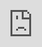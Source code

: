 ```yaml
---
layout: single
title: "Projectile Prediction: Part 1"
excerpt: An exploration of the theory behind projectile prediction.
header:
    teaser: /assets/images/per-post/projectile-prediction-1/projectile-prediction-1-teaser.png
author: Meta
last_modified_at: 2025-07-26
---
```


Part 1 of a series exploring and implementing projectile prediction for multiplayer games. This part breaks down the theory behind projectile prediction, some approaches to implementing it, and a short overview of the version we'll be implementing, starting in part 2, using Unreal Engine and (optionally) the Gameplay Ability System.

The code used for this series can be found on [Unreal Engine's Learning site](https://dev.epicgames.com/community/learning/tutorials/LZ66).
{: .notice--info}

## Introduction

Client-side prediction is a crucial component of making real-time online games feel responsive. It's commonly used for things like character movement, abilities, and visuals to conceal the effects of latency, and to provide a more fair experience for players with volatile network conditions.

I'm assuming you know how client-side prediction works if you're reading this. If not, [this video](https://www.youtube.com/watch?v=2Xl0oaTKBXo) provides a good overview of the topic.
{: .notice--info}

One core feature of client-side prediction, present in most modern multiplayer games, is **projectile prediction**.

Projectile prediction is the client-side prediction performed when a client fires a projectile (a rocket launcher, a grenade, etc.). When the player presses the "fire" input, we want to _instantly_ spawn and simulate the projectile for them, instead of waiting for the server to do it, to keep the game feeling responsive.

For disambiguation, the term "projectile prediction" can also refer to the indicators that appear when players are preparing to throw or shoot something, showing them the trajectory in which their projectile will travel. This is a separate, unrelated topic that we aren't covering here.
{: .notice--info}

In this series, we'll examine the theory behind projectile prediction, and walk through a configurable implementation of projectile prediction that mitigates latency and improves responsiveness, without sacrificing fairness:

<iframe width="560" height="315" src="https://www.youtube.com/embed/x0ld1QDUcqY?autoplay=1&color=white&controls=0&modestbranding=1&mute=1&rel=0&loop=1&playlist=x0ld1QDUcqY" frameborder="0" allow="accelerometer; autoplay; encrypted-media; gyroscope; picture-in-picture; fullscreen"  style="position: absolute; top: 0px; left: 0px; width: 100%; height: 100%;"></iframe>
<br>
In this section, we're looking at some approaches to implementing projectile prediction. In parts 2 and 3, we'll walk through creating a [Gameplay Ability System](https://dev.epicgames.com/documentation/en-us/unreal-engine/gameplay-ability-system-for-unreal-engine) [ability task](https://dev.epicgames.com/documentation/en-us/unreal-engine/gameplay-ability-tasks-in-unreal-engine) to predictively spawn projectiles. And in part 4, we'll look at an implementation of a base projectile actor class, breaking down its features and reconciliation techniques (since a step-by-step coding walkthrough wouldn't be practical, given the length of the code for that class).

## Possible Approaches

Unfortunately, projectile prediction ends up being a lot more complex than predicting simple actions (like ray-tracing a gunshot or triggering a particle effect): projectiles are _tangible actors_; they may have complex hit detection, physics simulations, and a myriad of potential side effects that can be triggered during their lifespan (like an explosion when landing). If we were to simply spawn the client's version of the projectile instantly, we would quickly discover synchronization issues and visual discrepancies (which we'll see later on).

Like most things in game development, there's no universal solution to this problem. Different games implement client-side prediction in a different way, specifically suited to the needs of the project. So let's start by looking at some possible approaches.

### No Prediction

Just to get a baseline, let's look at what our projectile would look like without any prediction at all.

![Prediction diagram: no prediction]({{ '/' | absolute_url }}/assets/images/per-post/projectile-prediction-1/visualization-no-prediction.png){: .align-center}

In this situation, when the player presses the "fire" button, they send a message to the server, asking it to spawn the projectile. Once the projectile is spawned on the server, it's replicated back to clients.

In this diagram, the distance between the mannequin and the first projectile represents where the projectile appears locally, relative to its actual spawn location. On the server, the projectile appears at its proper location, right in front of the player, as soon as it's spawned. But because it takes time to replicate the projectile back to clients, the projectile will appear _ahead_ of its spawn location, since it's been traveling in the time it takes to replicate (the exact distance will be $$({client \: ping} / 2) \cdot {projectile \: velocity}$$).

Already, we can see two big problems. First: the projectile is spawned a considerable amount of time _after_ the player presses the input, since it takes time for the input request to reach the server. For clients playing with `60ms` of ping (round-trip time), it will take `30ms` for a projectile to spawn on the server, and _another_ `30ms` for that projectile to appear on the client. Second: projectiles appear a noticeable distance ahead of where they're supposed to be, on both the local and remote clients. If a projectile is traveling at `100m/s`, it will appear `3m` ahead of where it should on clients with `60ms` of ping.

When I say "local" and "remote," I'm referring to the perspective of the projectile, not the server. So the "local client" is the client that fired and owns the projectile, while the "remote clients" are any of the other clients connected to the server. 
{: .notice--info}

### Fake Projectile

To solve these problems, a good place to start is the conventional client-side prediction method: performing the action instantly locally, and reconciling later on if necessary. To do this, when we press our input, we can spawn a "fake" projectile locally that instantly starts traveling.

![Prediction diagram: fake projectile only]({{ '/' | absolute_url }}/assets/images/per-post/projectile-prediction-1/visualization-fake-proj.png){: .align-center}

This presents a new issue, however: because we're spawning the fake projectile _before_ the real projectile, it will now be _ahead_ of it. This desynchronization can result in jarring visual discrepancies: the client's fake projectile will hit its target before the real projectile does, or it may hit something that the real projectile missed, or vice versa.

### Fake Projectile with Synchronization

To fix our synchronization issues, after spawning the fake projectile, we could try to synchronize it with the real one once it's been replicated. There are actually two different ways to implement this particular solution.

The first solution is to simply teleport the fake projectile to the real projectile's location once it's replicated.

![Prediction diagram: fake projectile with instant sync]({{ '/' | absolute_url }}/assets/images/per-post/projectile-prediction-1/visualization-fake-proj-sync-instant.png){: .align-center}

This is how _Unreal Tournament_ handles projectile prediction. You can see how they implement it [here](https://github.com/JimmieKJ/unrealTournament/blob/clean-master/UnrealTournament/Source/UnrealTournament/Public/UTProjectile.h).
{: .notice--info}

The downside of this is that the projectile will visibly "jump" backwards in time, since we're switching between projectiles that are in two different locations. However, projectiles are usually so small and travel at such high speeds that this jump isn't noticeable—especially amidst the action of a fast-paced game.

An alternative solution is to smoothly synchronize the projectiles over time by lerping the fake projectile towards the real one.

![Prediction diagram: fake projectile with lerped sync]({{ '/' | absolute_url }}/assets/images/per-post/projectile-prediction-1/visualization-fake-proj-sync-lerp.png){: .align-center}

This creates a smoother visual, but if the projectile hits something shortly after being fired, it may not have had enough time to fully synchronize yet. Though, in practice, it's highly likely that both the fake and real projectile will end up hitting that same target in this situation, even if they haven't fully synchronized yet.

Both of these solutions are perfectly viable (our implementation will use the latter), and they help solve both of our problems (at least, for the local client; we'll get to fixing remote clients later). However, there's another major issue that might be difficult to notice just from these diagrams, and it has to do with both responsiveness _and_ fairness.

We mentioned that our predicted projectile is a "fake": it doesn't actually damage enemies or have any effect on gameplay; that's still the responsibility of the server's projectile.

What that means is that, since the server's projectile is the one actually performing hit detection, players with lower latency will still have an advantage, because their projectiles will be spawned on the server faster and be closer to their _desired_ shot. This is another issue that we may want to account for.

### Fast-Forwarding

Ideally, for maximum responsiveness _and_ fairness, the real projectile should be as accurate to the fake projectile as possible, since the fake projectile represents what the client actually wanted to fire. To do this, we can "fast-forward" (a.k.a. "forward-predict") the server's projectile, so that it appears where it _would_ be if it had been fired instantly by the client.

![Prediction diagram: fast-forwarding]({{ '/' | absolute_url }}/assets/images/per-post/projectile-prediction-1/visualization-forwarding.png){: .align-center}

This—combined with our fake projectile—essentially mitigates latency from the equation _completely_, which is great. However, you might realize that this presents yet another problem: fairness for _other_ players. If a client is playing with `200ms` of ping, on the server, their `100m/s` projectile will be fast-forwarded `10m` ahead of where it spawned, and, on other clients, will appear `20m` ahead of where it spawned. That means that if a player is any less than `20m` away (a pretty massive distance), they'll never even _see_ the projectile, because it will hit them before it even appears on their screen.

In addition to being visually jarring, this just isn't fair to other players.

### Partial Fast-Forwarding

To help keep things fair, instead of completely fast-forwarding the projectile to where it should be on the client, we can instead fast-forward it only partially. By measuring the client's latency, we can fast-forward it just enough such that it appears somewhere between where the local client "wants" it (e.g. some `10m` ahead), and where the server "wants" it (right in front of the player).

Placing the projectile closer to where the local client wants it favors the player; placing it closer to where the server wants it favors _other_ players. So, for a good compromise, we could place it about halfway between where the client and server want it (which, granted, this diagram doesn't do a great job at showing):

![Prediction diagram: partial fast-forwarding]({{ '/' | absolute_url }}/assets/images/per-post/projectile-prediction-1/visualization-forwarding-partial.png){: .align-center}

To prevent the projectile from ever fast-forwarding an extreme distance, we should also place a limit on how far we can forward-predict the projectile.
{: .notice--info}

### Partial Fast-Forwarding with Synchronization

Since we're only partially fast-forwarding the projectile now, it won't appear exactly where the fake projectile is anymore. We can bring back our synchronization techniques to make sure both projectiles look the same.

![Prediction diagram: partial fast-forwarding with lerping synchronization]({{ '/' | absolute_url }}/assets/images/per-post/projectile-prediction-1/visualization-forwarding-partial-w-sync.png){: .align-center}

Now, our projectiles look good _and_ feel fair on both the server and the local client, but they still look bad on remote clients due to replication time and forward-prediction. So how can we fix this?

### Partial Fast-Forwarding with Synchronization and Resimulation

To make projectiles look good on _remote_ clients too, we can **resimulate** them locally.

When the projectile is initially replicated to a remote client, we can _rewind_ it, back to its spawn location, then _replay_ its trajectory, allowing remote clients to see the projectile's entire lifespan, from start to finish.

![Prediction diagram: partial fast-forwarding with lerping synchronization and remote resimulation]({{ '/' | absolute_url }}/assets/images/per-post/projectile-prediction-1/visualization-forwarding-partial-w-sync-and-resim.png){: .align-center}

You might think that this will cause synchronization issues, since the remote client's projectile is now behind the real one. However, in practice, this isn't really the case. Because of replication time, the projectile will _already_ be behind. For example, if we trigger some explosion VFX with an RPC when the server's projectile hits something, it will take `30ms` (assuming `60ms` of ping) for that explosion to appear on remote clients. When that `30ms` ends, our projectile will likely have already _caught up_ to where it exploded on the server.

## Solution

Each of these approaches is a decent model for a projectile prediction system. Some are better than others, but they all have pros and cons, and you can probably find examples of each in various games.

In the subsequent parts of this series, we'll walk through and examine the implementation of our own projectile prediction system using Unreal Engine and the [Gameplay Ability System](https://dev.epicgames.com/documentation/en-us/unreal-engine/gameplay-ability-system-for-unreal-engine), originally created for the game [_Cloud Crashers_](https://store.steampowered.com/app/2995940/Cloud_Crashers/). This solution uses the latter of the above models: _Partial Fast-Forwarding with Synchronization and Resimulation_, but it's highly configurable, and should be well-suited for a wide range of projects. And, of course, you can modify it to your needs.

We only use the Gameplay Ability System so we can hook into its prediction system to spawn our projectiles. If your project doesn't use GAS, you can still use this code; you'll just have to spawn the projectiles your own way.
{: .notice--info}

Before we dive in, let's look at an overview of how this system will work, and recap how our prediction model will operate.

### Spawning

To spawn our projectiles, we'll use the Gameplay Ability System to predictively spawn a "fake" projectile on the local client, spawn the real projectile on the server, and link the two together so they can be synchronized. The next two sections of this series consist of a step-by-step walkthrough to implementing this code.

We're using GAS so we can hook into its built-in prediction system. We'll spawn projectiles inside gameplay abilities so that if our ability is rejected by the server, we can reconcile the missed prediction by destroying our fake projectile. We'll handle other prediction logic on our own; we're just using GAS to predict the actual spawning of the projectile.

If you have a game complex enough to necessitate projectile prediction, you should seriously consider using GAS as your gameplay framework.
{: .notice--info}

### Initialization

On the server, when our real projectile is spawned, it will be forward-predicted to about halfway between where it was spawned on the server and where it would be on the client that fired it (i.e. halfway between where _it_ spawned and where the fake projectile _currently_ is).

On remote clients, when the real projectile is replicated, it will be rewound to its spawn location and resimulated.

### Projectile Logic

All projectiles will derive from a base `Projectile` actor class. This class will use a projectile movement component for its physics simulation, and use two different collision shapes for hit detection: one to detect hits against the environment, and one to detect hits against targets (e.g. enemy players).

It's important to note that projectile movement is _not_ going to be replicated, because projectile movement replication tends to look horrible, even at high net update frequencies. Instead, each machine will simulate the projectile's movement locally, which is why our reconciliation is so important: we have to make sure that each projectile spawns, travels, and lands the exact same way.

Our base projectile class will be highly configurable. It will have various configurable properties to control how the projectile is predicted (e.g. whether the fake projectile should predict visual effects, or if it should wait for the real projectile's effects), in addition to how the projectile appears and moves. It will also have configurable VFX, SFX, force feedback, and decals that can be triggered predictively or authoritatively.

### Synchronization & Reconciliation

As the projectiles travel, they'll be synchronized and reconciled to ensure that their local simulation always looks and behaves the same on all machines.

On the local client, once the real projectile is replicated from the server, the fake projectile will be lerped towards it over time until both projectiles are synchronized.

When any projectile hits a terminal event (i.e. hitting a target, which triggers its destruction), several reconciliation techniques will be used to ensure that that event occurs the exact same way across all machines. E.g. if the fake projectile hits something that the real projectile missed, we'll ignore the hit, and keep simulating until the real projectile hits something; if the real projectile hits something that the fake projectile missed, the fake projectile will jump to where the real projectile landed; etc.

## What's Next?

Now that we understand our desired model for projectile prediction and have an overview of how we'll implement it, let's start by implementing the gameplay ability task that handles spawning the fake and real projectiles.
